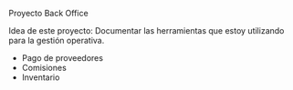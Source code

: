Proyecto Back Office

Idea de este proyecto: Documentar las herramientas que estoy utilizando para la gestión operativa.

- Pago de proveedores
- Comisiones
- Inventario